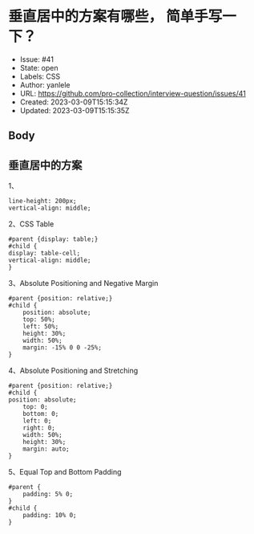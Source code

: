 # 垂直居中的方案有哪些， 简单手写一下？

- Issue: #41
- State: open
- Labels: CSS
- Author: yanlele
- URL: https://github.com/pro-collection/interview-question/issues/41
- Created: 2023-03-09T15:15:34Z
- Updated: 2023-03-09T15:15:35Z

## Body

## 垂直居中的方案

1、
```
line-height: 200px;
vertical-align: middle;
```


2、CSS Table
```
#parent {display: table;}
#child {
display: table-cell;
vertical-align: middle;
}
```

3、Absolute Positioning and Negative Margin
```
#parent {position: relative;}
#child {
    position: absolute;
    top: 50%;
    left: 50%;
    height: 30%;
    width: 50%;
    margin: -15% 0 0 -25%;
}
```


4、Absolute Positioning and Stretching
```
#parent {position: relative;}
#child {
position: absolute;
    top: 0;
    bottom: 0;
    left: 0;
    right: 0;
    width: 50%;
    height: 30%;
    margin: auto;
}
```

5、Equal Top and Bottom Padding
```
#parent {
    padding: 5% 0;
}
#child {
    padding: 10% 0;
}
```

